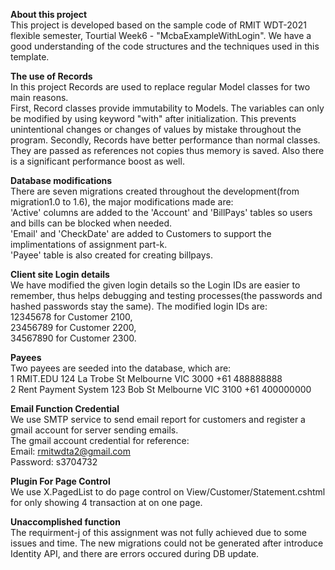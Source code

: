 **About this project**\
This project is developed based on the sample code of RMIT WDT-2021 flexible semester, Tourtial Week6 - "McbaExampleWithLogin". We have a good understanding of the code structures and the techniques used in this template.

**The use of Records**\
In this project Records are used to replace regular Model classes for two main reasons. \
First, Record classes provide immutability to Models. The variables can only be modified by using keyword "with" after initialization. This prevents unintentional changes or changes of values by mistake throughout the program.
Secondly, Records have better performance than normal classes. They are passed as references not copies thus memory is saved. Also there is a significant performance boost as well.

**Database modifications**\
There are seven migrations created throughout the development(from migration1.0 to 1.6), the major modifications made are:\
'Active' columns are added to the 'Account' and 'BillPays' tables so users and bills can be blocked when needed.\
'Email' and 'CheckDate' are added to Customers to support the implimentations of assignment part-k.\
'Payee' table is also created for creating billpays.

**Client site Login details**\
We have modified the given login details so the Login IDs are easier to remember, thus helps debugging and testing processes(the passwords and hashed passwords stay the same).
The modified login IDs are:\
12345678 for Customer 2100,\
23456789 for Customer 2200,\
34567890 for Customer 2300.

**Payees**\
Two payees are seeded into the database, which are:\
1	RMIT.EDU		124 La Trobe St	Melbourne	VIC	3000	+61 488888888\
2	Rent Payment System	123 Bob St	Melbourne	VIC	3100	+61 400000000

**Email Function Credential**\
We use SMTP service to send email report for customers and register a gmail account for server sending emails.\
The gmail account credential for reference:\
Email: rmitwdta2@gmail.com\
Password: s3704732

**Plugin For Page Control**\
We use X.PagedList to do page control on View/Customer/Statement.cshtml for only showing 4 transaction at on one page.

**Unaccomplished function**\
The requirment-j of this assignment was not fully achieved due to some issues and time. The new migrations could not be generated after introduce Identity API, and there are errors occured during DB update.

